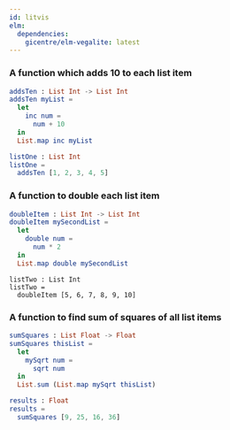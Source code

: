 ```yaml
---
id: litvis
elm:
  dependencies:
    gicentre/elm-vegalite: latest
---
```


### A function which adds 10 to each list item

```elm {l}
addsTen : List Int -> List Int
addsTen myList =
  let
    inc num =
      num + 10
  in
  List.map inc myList
```

```elm {l=hidden, raw}
listOne : List Int
listOne =
  addsTen [1, 2, 3, 4, 5]
```

### A function to double each list item

```elm {l}
doubleItem : List Int -> List Int
doubleItem mySecondList =
  let
    double num =
      num * 2
  in
  List.map double mySecondList
```

```elm{l=hidden, raw}
listTwo : List Int
listTwo =
  doubleItem [5, 6, 7, 8, 9, 10]
```

### A function to find sum of squares of all list items

```elm {l}
sumSquares : List Float -> Float
sumSquares thisList =
  let
    mySqrt num =
      sqrt num
  in
  List.sum (List.map mySqrt thisList)
```

```elm {l=hidden, raw}
results : Float
results =
  sumSquares [9, 25, 16, 36]
```
